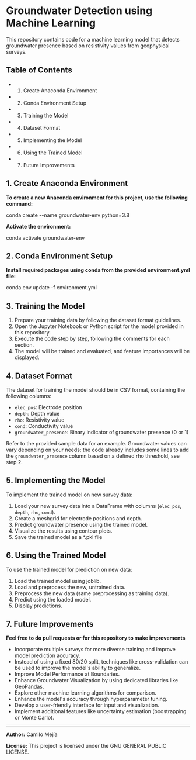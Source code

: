 # Groundwater Detection using Machine Learning

This repository contains code for a machine learning model that detects groundwater presence based on resistivity values from geophysical surveys.

## Table of Contents

- 1. Create Anaconda Environment
- 2. Conda Environment Setup
- 3. Training the Model
- 4. Dataset Format
- 5. Implementing the Model
- 6. Using the Trained Model
- 7. Future Improvements

## 1. Create Anaconda Environment

**To create a new Anaconda environment for this project, use the following command:**

conda create --name groundwater-env python=3.8

**Activate the environment:**

conda activate groundwater-env

## 2. Conda Environment Setup

**Install required packages using conda from the provided environment.yml file:**

conda env update -f environment.yml

## 3. Training the Model

1. Prepare your training data by following the dataset format guidelines.
2. Open the Jupyter Notebook or Python script for the model provided in this repository.
3. Execute the code step by step, following the comments for each section.
4. The model will be trained and evaluated, and feature importances will be displayed.

## 4. Dataset Format

The dataset for training the model should be in CSV format, containing the following columns:

- `elec_pos`: Electrode position
- `depth`: Depth value
- `rho`: Resistivity value
- `cond`: Conductivity value
- `groundwater_presence`: Binary indicator of groundwater presence (0 or 1)

Refer to the provided sample data for an example. Groundwater values can vary depending on your needs; the code already includes some lines to add the `groundwater_presence` column based on a defined rho threshold, see step 2.

## 5. Implementing the Model

To implement the trained model on new survey data:

1. Load your new survey data into a DataFrame with columns (`elec_pos`, `depth`, `rho`, `cond`).
2. Create a meshgrid for electrode positions and depth.
3. Predict groundwater presence using the trained model.
4. Visualize the results using contour plots.
5. Save the trained model as a *.pkl file

## 6. Using the Trained Model

To use the trained model for prediction on new data:

1. Load the trained model using joblib.
2. Load and preprocess the new, untrained data.
3. Preprocess the new data (same preprocessing as training data).
4. Predict using the loaded model.
5. Display predictions.

## 7. Future Improvements
**Feel free to do pull requests or for this repository to make improvements**

- Incorporate multiple surveys for more diverse training and improve model prediction accuracy.
- Instead of using a fixed 80/20 split, techniques like cross-validation can be used to improve the model's ability to generalize.
- Improve Model Performance at Boundaries.
- Enhance Groundwater Visualization by using dedicated libraries like GeoPandas.
- Explore other machine learning algorithms for comparison.
- Enhance the model's accuracy through hyperparameter tuning.
- Develop a user-friendly interface for input and visualization.
- Implement additional features like uncertainty estimation (boostrapping or Monte Carlo).

---

**Author:** Camilo Mejía

**License:** This project is licensed under the GNU GENERAL PUBLIC LICENSE.
